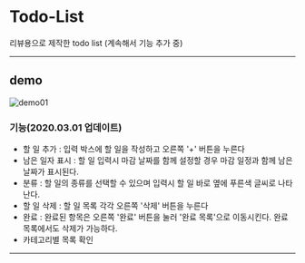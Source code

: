 # Todo-List

리뷰용으로 제작한 todo list (계속해서 기능 추가 중)

---

## demo

![demo01](https://user-images.githubusercontent.com/39795055/109457941-3014f280-7a9f-11eb-8925-462a3ddd5d0c.png)

### 기능(2020.03.01 업데이트)

- 할 일 추가 : 입력 박스에 할 일을 작성하고 오른쪽 '+' 버튼을 누른다
- 남은 일자 표시 : 할 일 입력시 마감 날짜를 함께 설정할 경우 마감 일정과 함께 남은 날짜가 표시된다.
- 분류 : 할 일의 종류를 선택할 수 있으며 입력시 할 일 바로 옆에 푸른색 글씨로 나타난다.
- 할 일 삭제 : 할 일 목록 각각 오른쪽 '삭제' 버튼을 누른다
- 완료 : 완료된 항목은 오른쪽 '완료' 버튼을 눌러 '완료 목록'으로 이동시킨다. 완료 목록에서도 삭제가 가능하다.
- 카테고리별 목록 확인

---
